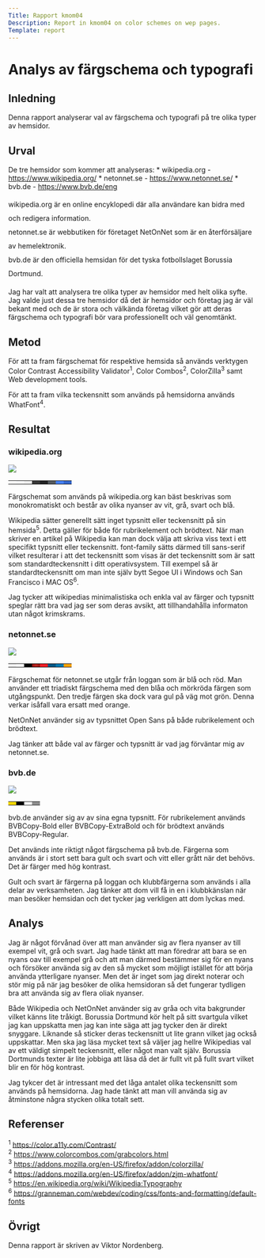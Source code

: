 ```yaml
---
Title: Rapport kmom04
Description: Report in kmom04 on color schemes on wep pages.
Template: report
---
```


Analys av färgschema och typografi
==========================

## Inledning
Denna rapport analyserar val av färgschema och typografi på tre olika typer av hemsidor.

## Urval
De tre hemsidor som kommer att analyseras:
    * wikipedia.org - https://www.wikipedia.org/
    * netonnet.se - https://www.netonnet.se/
    * bvb.de - https://www.bvb.de/eng


<p style="line-height: 2; margin-top: 1em;">
wikipedia.org är en online encyklopedi där alla användare kan bidra med och redigera information.<br>
netonnet.se är webbutiken för företaget NetOnNet som är en återförsäljare av hemelektronik.<br>
bvb.de är den officiella hemsidan för det tyska fotbollslaget Borussia Dortmund.
</p>

Jag har valt att analysera tre olika typer av hemsidor med helt olika syfte. Jag valde just dessa tre hemsidor då det är hemsidor och företag jag är väl bekant med och de är stora och välkända företag vilket gör att deras färgschema och typografi bör vara professionellt och väl genomtänkt.

## Metod
För att ta fram färgschemat för respektive hemsida så används verktygen Color Contrast Accessibility Validator<sup>1</sup>, Color Combos<sup>2</sup>, ColorZilla<sup>3</sup> samt Web development tools.

För att ta fram vilka teckensnitt som används på hemsidorna används WhatFont<sup>4</sup>.

## Resultat

### wikipedia.org
<div class="webpage-screenshot">
    <img src="../assets/img/weppages/wikipedia.png" class="weppage-screenshot">
</div>

<table class="color-scheme-table">
    <tr>
        <td style="background-color: #ffffff">
        <td style="background-color: #f8f9fa">
        <td style="background-color: #ededed">
        <td style="background-color: #373737">
        <td style="background-color: #202122">
        <td style="background-color: #54595d">
        <td style="background-color: #447ff5">
        <td style="background-color: #3366cc">
    </tr>
</table>

Färgschemat som används på wikipedia.org kan bäst beskrivas som monokromatiskt och består av olika nyanser av vit, grå, svart och blå.

Wikipedia sätter generellt sätt inget typsnitt eller teckensnitt på sin hemsida<sup>5</sup>. Detta gäller för både för rubrikelement och brödtext. När man skriver en artikel på Wikipedia kan man dock välja att skriva viss text i ett specifikt typsnitt eller teckensnitt. font-family sätts därmed till sans-serif vilket resulterar i att det teckensnitt som visas är det teckensnitt som är satt som standardteckensnitt i ditt operativsystem. Till exempel så är standardteckensnitt om man inte själv bytt Segoe UI i Windows och San Francisco i MAC OS<sup>6</sup>.

Jag tycker att wikipedias minimalistiska och enkla val av färger och typsnitt speglar rätt bra vad jag ser som deras avsikt, att tillhandahålla informaton utan något krimskrams.

### netonnet.se
<div class="webpage-screenshot">
    <img src="../assets/img/weppages/netonnet.png">
</div>

<table class="color-scheme-table">
    <tr>
        <td style="background-color: #f2f2f2">
        <td style="background-color: #ffffff">
        <td style="background-color: #000000">
        <td style="background-image: radial-gradient(#cf2a24, #750e0a);">
        <td style="background-color: #ed1c24">
        <td style="background-color: #015582">
        <td style="background-color: #0078af">
        <td style="background-color: #ffa300">
    </tr>
</table>

Färgschemat för netonnet.se utgår från loggan som är blå och röd. Man använder ett triadiskt färgschema med den blåa och mörkröda färgen som utgångspunkt. Den tredje färgen ska dock vara gul på väg mot grön. Denna verkar isåfall vara ersatt med orange.

NetOnNet använder sig av typsnittet Open Sans på både rubrikelement och brödtext.

Jag tänker att både val av färger och typsnitt är vad jag förväntar mig av netonnet.se.

### bvb.de
<div class="webpage-screenshot">
    <img src="../assets/img/weppages/bvb.png">
</div>

<table class="color-scheme-table">
    <tr>
        <td style="background-color: #ffd900">
        <td style="background-color: #000000">
        <td style="background-color: #ffffff">
        <td style="background-color: #909090">
    </tr>
</table>

bvb.de använder sig av av sina egna typsnitt. För rubrikelement används BVBCopy-Bold eller BVBCopy-ExtraBold och för brödtext används BVBCopy-Regular.

Det används inte riktigt något färgschema på bvb.de. Färgerna som används är i stort sett bara gult och svart och vitt eller grått när det behövs. Det är färger med hög kontrast.

Gult och svart är färgerna på loggan och klubbfärgerna som används i alla delar av verksamheten. Jag tänker att dom vill få in en i klubbkänslan när man besöker hemsidan och det tycker jag verkligen att dom lyckas med.

## Analys
Jag är något förvånad över att man använder sig av flera nyanser av till exempel vit, grå och svart. Jag hade tänkt att man föredrar att bara se en nyans oav till exempel grå och att man därmed bestämmer sig för en nyans och försöker använda sig av den så mycket som möjligt istället för att börja använda ytterligare nyanser. Men det är inget som jag direkt noterar och stör mig på när jag besöker de olika hemsidoran så det fungerar tydligen bra att använda sig av flera oliak nyanser.

Både Wikipedia och NetOnNet använder sig av gråa och vita bakgrunder vilket känns lite tråkigt. Borussia Dortmund kör helt på sitt svartgula vilket jag kan uppskatta men jag kan inte säga att jag tycker den är direkt snyggare. Liknande så sticker deras teckensnitt ut lite grann vilket jag också uppskattar. Men ska jag läsa mycket text så väljer jag hellre Wikipedias val av ett väldigt simpelt teckensnitt, eller något man valt själv. Borussia Dortmunds texter är lite jobbiga att läsa då det är fullt vit på fullt svart vilket blir en för hög kontrast.

Jag tykcer det är intressant med det låga antalet olika teckensnitt som används på hemsidorna. Jag hade tänkt att man vill använda sig av åtminstone några stycken olika totalt sett.
## Referenser

<sup>1</sup> https://color.a11y.com/Contrast/ <br>
<sup>2</sup> https://www.colorcombos.com/grabcolors.html <br>
<sup>3</sup> https://addons.mozilla.org/en-US/firefox/addon/colorzilla/ <br>
<sup>4</sup> https://addons.mozilla.org/en-US/firefox/addon/zjm-whatfont/ <br>
<sup>5</sup> https://en.wikipedia.org/wiki/Wikipedia:Typography <br>
<sup>6</sup> https://granneman.com/webdev/coding/css/fonts-and-formatting/default-fonts <br>

## Övrigt
Denna rapport är skriven av Viktor Nordenberg.
